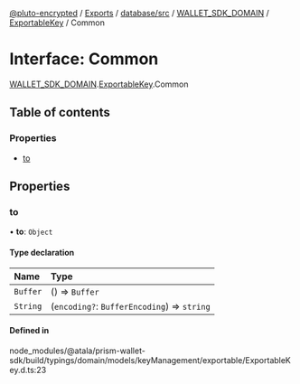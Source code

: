 [@pluto-encrypted](../README.md) / [Exports](../modules.md) / [database/src](../modules/database_src.md) / [WALLET\_SDK\_DOMAIN](../modules/database_src.WALLET_SDK_DOMAIN.md) / [ExportableKey](../modules/database_src.WALLET_SDK_DOMAIN.ExportableKey.md) / Common

# Interface: Common

[WALLET\_SDK\_DOMAIN](../modules/database_src.WALLET_SDK_DOMAIN.md).[ExportableKey](../modules/database_src.WALLET_SDK_DOMAIN.ExportableKey.md).Common

## Table of contents

### Properties

- [to](database_src.WALLET_SDK_DOMAIN.ExportableKey.Common.md#to)

## Properties

### to

• **to**: `Object`

#### Type declaration

| Name | Type |
| :------ | :------ |
| `Buffer` | () => `Buffer` |
| `String` | (`encoding?`: `BufferEncoding`) => `string` |

#### Defined in

node_modules/@atala/prism-wallet-sdk/build/typings/domain/models/keyManagement/exportable/ExportableKey.d.ts:23
